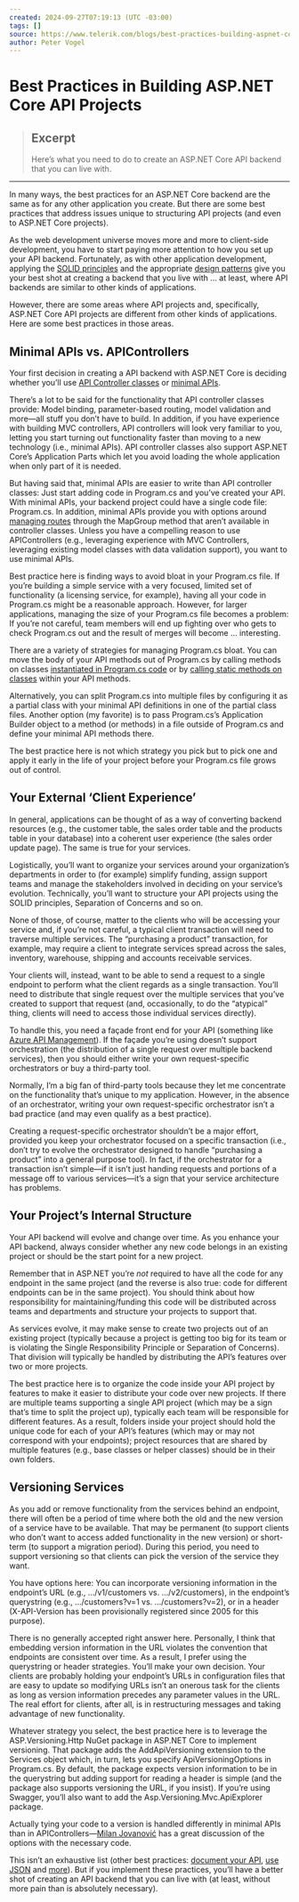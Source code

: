```yaml
---
created: 2024-09-27T07:19:13 (UTC -03:00)
tags: []
source: https://www.telerik.com/blogs/best-practices-building-aspnet-core-api-projects
author: Peter Vogel
---
```


# Best Practices in Building ASP.NET Core API Projects

> ## Excerpt
> Here’s what you need to do to create an ASP.NET Core API backend that you can live with.

---
In many ways, the best practices for an ASP.NET Core backend are the same as for any other application you create. But there are some best practices that address issues unique to structuring API projects (and even to ASP.NET Core projects).

As the web development universe moves more and more to client-side development, you have to start paying more attention to how you set up your API backend. Fortunately, as with other application development, applying the [SOLID principles](https://en.wikipedia.org/wiki/SOLID) and the appropriate [design patterns](https://www.telerik.com/blogs/aspnet-core-basics-knowing-applying-design-patterns) give you your best shot at creating a backend that you live with … at least, where API backends are similar to other kinds of applications.

However, there are some areas where API projects and, specifically, ASP.NET Core API projects are different from other kinds of applications. Here are some best practices in those areas.

## Minimal APIs vs. APIControllers

Your first decision in creating a API backend with ASP.NET Core is deciding whether you’ll use [API Controller classes](https://www.telerik.com/blogs/aspnet-core-beginners-web-apis) or [minimal APIs](https://www.telerik.com/blogs/building-testing-minimal-apis-aspnet-core-7).

There’s a lot to be said for the functionality that API controller classes provide: Model binding, parameter-based routing, model validation and more—all stuff you don’t have to build. In addition, if you have experience with building MVC controllers, API controllers will look very familiar to you, letting you start turning out functionality faster than moving to a new technology (i.e., minimal APIs). API controller classes also support ASP.NET Core’s Application Parts which let you avoid loading the whole application when only part of it is needed.

But having said that, minimal APIs are easier to write than API controller classes: Just start adding code in Program.cs and you’ve created your API. With minimal APIs, your backend project could have a single code file: Program.cs. In addition, minimal APIs provide you with options around [managing routes](https://learn.microsoft.com/en-us/aspnet/core/fundamentals/minimal-apis/route-handlers) through the MapGroup method that aren’t available in controller classes. Unless you have a compelling reason to use APIControllers (e.g., leveraging experience with MVC Controllers, leveraging existing model classes with data validation support), you want to use minimal APIs.

Best practice here is finding ways to avoid bloat in your Program.cs file. If you’re building a simple service with a very focused, limited set of functionality (a licensing service, for example), having all your code in Program.cs might be a reasonable approach. However, for larger applications, managing the size of your Program.cs file becomes a problem: If you’re not careful, team members will end up fighting over who gets to check Program.cs out and the result of merges will become … interesting.

There are a variety of strategies for managing Program.cs bloat. You can move the body of your API methods out of Program.cs by calling methods on classes [instantiated in Program.cs code](https://learn.microsoft.com/en-us/aspnet/core/fundamentals/minimal-apis/route-handlers?view=aspnetcore-8.0#instance-method) or by [calling static methods on classes](https://learn.microsoft.com/en-us/aspnet/core/fundamentals/minimal-apis/route-handlers?view=aspnetcore-8.0#static-method) within your API methods.

Alternatively, you can split Program.cs into multiple files by configuring it as a partial class with your minimal API definitions in one of the partial class files. Another option (my favorite) is to pass Program.cs’s Application Builder object to a method (or methods) in a file outside of Program.cs and define your minimal API methods there.

The best practice here is not which strategy you pick but to pick one and apply it early in the life of your project before your Program.cs file grows out of control.

## Your External ‘Client Experience’

In general, applications can be thought of as a way of converting backend resources (e.g., the customer table, the sales order table and the products table in your database) into a coherent user experience (the sales order update page). The same is true for your services.

Logistically, you’ll want to organize your services around your organization’s departments in order to (for example) simplify funding, assign support teams and manage the stakeholders involved in deciding on your service’s evolution. Technically, you’ll want to structure your API projects using the SOLID principles, Separation of Concerns and so on.

None of those, of course, matter to the clients who will be accessing your service and, if you’re not careful, a typical client transaction will need to traverse multiple services. The “purchasing a product” transaction, for example, may require a client to integrate services spread across the sales, inventory, warehouse, shipping and accounts receivable services.

Your clients will, instead, want to be able to send a request to a single endpoint to perform what the client regards as a single transaction. You’ll need to distribute that single request over the multiple services that you’ve created to support that request (and, occasionally, to do the “atypical” thing, clients will need to access those individual services directly).

To handle this, you need a façade front end for your API (something like [Azure API Management](https://learn.microsoft.com/en-us/azure/api-management/api-management-key-concepts)). If the façade you’re using doesn’t support orchestration (the distribution of a single request over multiple backend services), then you should either write your own request-specific orchestrators or buy a third-party tool.

Normally, I’m a big fan of third-party tools because they let me concentrate on the functionality that’s unique to my application. However, in the absence of an orchestrator, writing your own request-specific orchestrator isn’t a bad practice (and may even qualify as a best practice).

Creating a request-specific orchestrator shouldn’t be a major effort, provided you keep your orchestrator focused on a specific transaction (i.e., don’t try to evolve the orchestrator designed to handle “purchasing a product” into a general purpose tool). In fact, if the orchestrator for a transaction isn’t simple—if it isn’t just handing requests and portions of a message off to various services—it’s a sign that your service architecture has problems.

## Your Project’s Internal Structure

Your API backend will evolve and change over time. As you enhance your API backend, always consider whether any new code belongs in an existing project or should be the start point for a new project.

Remember that in ASP.NET you’re _not_ required to have all the code for any endpoint in the same project (and the reverse is also true: code for different endpoints can be in the same project). You should think about how responsibility for maintaining/funding this code will be distributed across teams and departments and structure your projects to support that.

As services evolve, it may make sense to create two projects out of an existing project (typically because a project is getting too big for its team or is violating the Single Responsibility Principle or Separation of Concerns). That division will typically be handled by distributing the API’s features over two or more projects.

The best practice here is to organize the code inside your API project by features to make it easier to distribute your code over new projects. If there are multiple teams supporting a single API project (which may be a sign that’s time to split the project up), typically each team will be responsible for different features. As a result, folders inside your project should hold the unique code for each of your API’s features (which may or may not correspond with your endpoints); project resources that are shared by multiple features (e.g., base classes or helper classes) should be in their own folders.

## Versioning Services

As you add or remove functionality from the services behind an endpoint, there will often be a period of time where both the old and the new version of a service have to be available. That may be permanent (to support clients who don’t want to access added functionality in the new version) or short-term (to support a migration period). During this period, you need to support versioning so that clients can pick the version of the service they want.

You have options here: You can incorporate versioning information in the endpoint’s URL (e.g., …/v1/customers vs. …/v2/customers), in the endpoint’s querystring (e.g., …/customers?v=1 vs. …/customers?v=2), or in a header (X-API-Version has been provisionally registered since 2005 for this purpose).

There is no generally accepted right answer here. Personally, I think that embedding version information in the URL violates the convention that endpoints are consistent over time. As a result, I prefer using the querystring or header strategies. You’ll make your own decision. Your clients are probably holding your endpoint’s URLs in configuration files that are easy to update so modifying URLs isn’t an onerous task for the clients as long as version information precedes any parameter values in the URL. The real effort for clients, after all, is in restructuring messages and taking advantage of new functionality.

Whatever strategy you select, the best practice here is to leverage the ASP.Versioning.Http NuGet package in ASP.NET Core to implement versioning. That package adds the AddApiVersioning extension to the Services object which, in turn, lets you specify ApiVersioningOptions in Program.cs. By default, the package expects version information to be in the querystring but adding support for reading a header is simple (and the package also supports versioning the URL, if you insist). If you’re using Swagger, you’ll also want to add the Asp.Versioning.Mvc.ApiExplorer package.

Actually tying your code to a version is handled differently in minimal APIs than in APIControllers—[Milan Jovanović](https://www.milanjovanovic.tech/blog/api-versioning-in-aspnetcore) has a great discussion of the options with the necessary code.

This isn’t an exhaustive list (other best practices: [document your API](https://www.telerik.com/blogs/aspnet-core-basics-documenting-apis), [use JSON](https://www.telerik.com/blogs/asp.net-core-basics--working-with-json) and [more](https://www.telerik.com/blogs/7-tips-building-good-web-api)). But if you implement these practices, you’ll have a better shot of creating an API backend that you can live with (at least, without more pain than is absolutely necessary).
